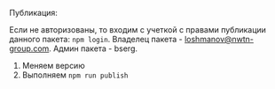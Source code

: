 Публикация:

Если не авторизованы, то входим с учеткой с правами публикации данного пакета: `npm login`.
Владелец пакета - loshmanov@nwtn-group.com. Админ пакета - bserg.


1. Меняем версию
2. Выполняем `npm run publish`


